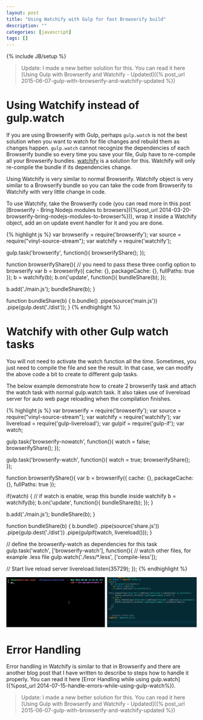 ```yaml
---
layout: post
title: "Using Watchify with Gulp for fast Browserify build"
description: ""
categories: [javascript]
tags: []
---
```

{% include JB/setup %}

> Update: I made a new better solution for this. You can read it here
> [Using Gulp with Browserify and Watchify - Updated]({% post_url 2015-06-07-gulp-with-browserify-and-watchify-updated %})

# Using Watchify instead of gulp.watch

If you are using Browserify with Gulp, perhaps `gulp.watch` is not the best
solution when you want to watch for file changes and rebuild them as changes
happen. `gulp.watch` cannot recognize the dependencies of each Browserify bundle
so every time you save your file, Gulp have to re-compile all your Browserify
bundles.
[watchify](https://github.com/substack/watchify) is a solution for this.
Watchify will only re-compile the bundle if its dependencies change.

Using Watchify is very similar to normal Browserify. Watchify object is very
similar to a Browserify bundle so you can take the code from Browserify to
Watchify with very little change in code.

To use Watchify, take the Browserify code (you can read more in this post
[Browserify - Bring Nodejs modules to browsers]({%post_url 2014-03-20-browserify-bring-nodejs-modules-to-browser%})),
wrap it inside a Watchify object, add an on update event handler for it and you
are done.

{% highlight js %}
var browserify = require('browserify');
var source = require("vinyl-source-stream");
var watchify = require('watchify');

gulp.task('browserify', function(){
  browserifyShare();
});

function browserifyShare(){
  // you need to pass these three config option to browserify
  var b = browserify({
    cache: {},
    packageCache: {},
    fullPaths: true
  });
  b = watchify(b);
  b.on('update', function(){
    bundleShare(b);
  });
  
  b.add('./main.js');
  bundleShare(b);
}

function bundleShare(b) {
  b.bundle()
    .pipe(source('main.js'))
    .pipe(gulp.dest('./dist'));
}
{% endhighlight %}

<!-- more -->

# Watchify with other Gulp watch tasks

You will not need to activate the watch function all the time. Sometimes, you
just need to compile the file and see the result. In that case, we can modify
the above code a bit to create to different gulp tasks.

The below example demonstrate how to create 2 browserify task and attach the
watch task with normal gulp.watch task. It also takes use of livereload server
for auto web page reloading when the compilation finishes.

{% highlight js %}
var browserify = require('browserify');
var source = require("vinyl-source-stream");
var watchify = require('watchify');
var livereload = require('gulp-livereload');
var gulpif = require('gulp-if');
var watch;

gulp.task('browserify-nowatch', function(){
  watch = false;
  browserifyShare();
});

gulp.task('browserify-watch', function(){
  watch = true;
  browserifyShare();
});

function browserifyShare(){
  var b = browserify({
    cache: {},
    packageCache: {},
    fullPaths: true
  });
  
  if(watch) {
    // if watch is enable, wrap this bundle inside watchify
    b = watchify(b);
    b.on('update', function(){
      bundleShare(b);
    });
  }
  
  b.add('./main.js');
  bundleShare(b);
}

function bundleShare(b) {
  b.bundle()
    .pipe(source('share.js'))
    .pipe(gulp.dest('./dist'))
    .pipe(gulpif(watch, livereload()));
}

// define the browserify-watch as dependencies for this task
gulp.task('watch', ['browserify-watch'], function(){
  // watch other files, for example .less file
  gulp.watch('./less/*.less',
             ['compile-less']);

  // Start live reload server
  livereload.listen(35729);
});
{% endhighlight %}

![Watchify](/files/2014-08-06-using-watchify-with-gulp-for-fast-browserify-build/watchify.gif)

# Error Handling

Error handling in Watchify is similar to that in Browserify and there are
another blog post that I have written to describe to steps how to handle it
properly. You can read it here
[Error Handling while using gulp.watch]({%post_url 2014-07-15-handle-errors-while-using-gulp-watch%}).

> Update: I made a new better solution for this. You can read it here
> [Using Gulp with Browserify and Watchify - Updated]({% post_url 2015-06-07-gulp-with-browserify-and-watchify-updated %})

